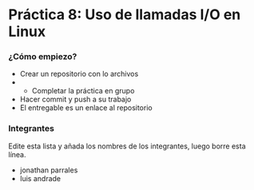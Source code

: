 # Práctica 8: Uso de llamadas I/O en Linux #

### ¿Cómo empiezo? ###

* Crear un repositorio con lo archivos
* * Completar la práctica en grupo
* Hacer commit y push a su trabajo
* El entregable es un enlace al repositorio

### Integrantes ###

Edite esta lista y añada los nombres de los integrantes, luego borre esta línea.

* jonathan parrales
* luis andrade